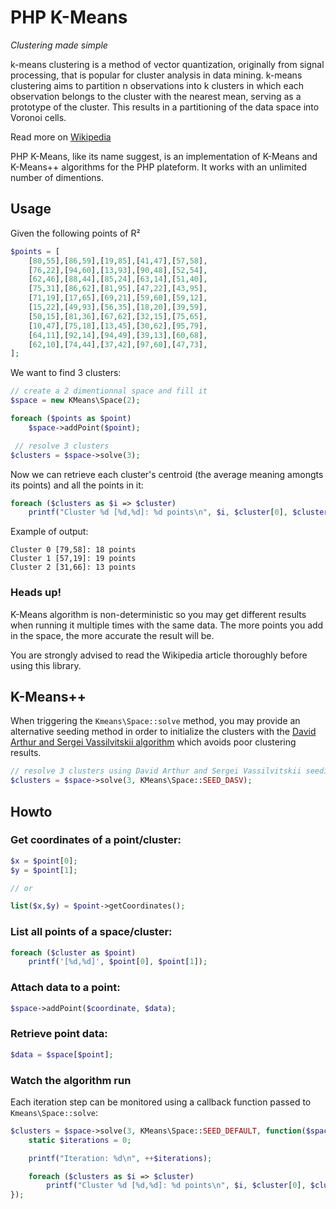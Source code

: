 # PHP K-Means
_Clustering made simple_

<bloquote>k-means clustering is a method of vector quantization, originally from signal processing, that is popular for cluster analysis in data mining. k-means clustering aims to partition n observations into k clusters in which each observation belongs to the cluster with the nearest mean, serving as a prototype of the cluster. This results in a partitioning of the data space into Voronoi cells.</bloquote>

Read more on [Wikipedia](http://en.wikipedia.org/wiki/K-means_clustering)

PHP K-Means, like its name suggest, is an implementation of K-Means and K-Means++ algorithms for the PHP plateform. It works with an unlimited number of dimentions.

## Usage

Given the following points of R²

```PHP
$points = [
    [80,55],[86,59],[19,85],[41,47],[57,58],
	[76,22],[94,60],[13,93],[90,48],[52,54],
	[62,46],[88,44],[85,24],[63,14],[51,40],
	[75,31],[86,62],[81,95],[47,22],[43,95],
	[71,19],[17,65],[69,21],[59,60],[59,12],
	[15,22],[49,93],[56,35],[18,20],[39,59],
	[50,15],[81,36],[67,62],[32,15],[75,65],
	[10,47],[75,18],[13,45],[30,62],[95,79],
	[64,11],[92,14],[94,49],[39,13],[60,68],
	[62,10],[74,44],[37,42],[97,60],[47,73],
];
```

We want to find 3 clusters:

```PHP
// create a 2 dimentionnal space and fill it
$space = new KMeans\Space(2);

foreach ($points as $point)
    $space->addPoint($point);

 // resolve 3 clusters
$clusters = $space->solve(3);
```

Now we can retrieve each cluster's centroid (the average meaning amongts its points) and all the points in it:

```PHP
foreach ($clusters as $i => $cluster)
    printf("Cluster %d [%d,%d]: %d points\n", $i, $cluster[0], $cluster[1], count($cluster));
```

Example of output:

```
Cluster 0 [79,58]: 18 points
Cluster 1 [57,19]: 19 points
Cluster 2 [31,66]: 13 points
```

### Heads up!

K-Means algorithm is non-deterministic so you may get different results when running it multiple times with the same data. The more points you add in the space, the more accurate the result will be.

You are strongly advised to read the Wikipedia article thoroughly before using this library.

## K-Means++

When triggering the `Kmeans\Space::solve` method, you may provide an alternative seeding method in order to initialize the clusters with the [David Arthur and Sergei Vassilvitskii algorithm](http://en.wikipedia.org/wiki/K-means%2B%2B) which avoids poor clustering results.

```PHP
// resolve 3 clusters using David Arthur and Sergei Vassilvitskii seeding algorithm
$clusters = $space->solve(3, KMeans\Space::SEED_DASV);
```

## Howto

### Get coordinates of a point/cluster:
```PHP
$x = $point[0];
$y = $point[1];

// or

list($x,$y) = $point->getCoordinates();
```

### List all points of a space/cluster:

```PHP
foreach ($cluster as $point)
    printf('[%d,%d]', $point[0], $point[1]);
```

### Attach data to a point:

```PHP
$space->addPoint($coordinate, $data);
```

### Retrieve point data:

```PHP
$data = $space[$point];
```

### Watch the algorithm run

Each iteration step can be monitored using a callback function passed to `Kmeans\Space::solve`:

```PHP
$clusters = $space->solve(3, KMeans\Space::SEED_DEFAULT, function($space, $clusters) {
    static $iterations = 0;

    printf("Iteration: %d\n", ++$iterations);

    foreach ($clusters as $i => $cluster)
        printf("Cluster %d [%d,%d]: %d points\n", $i, $cluster[0], $cluster[1], count($cluster));
});
```